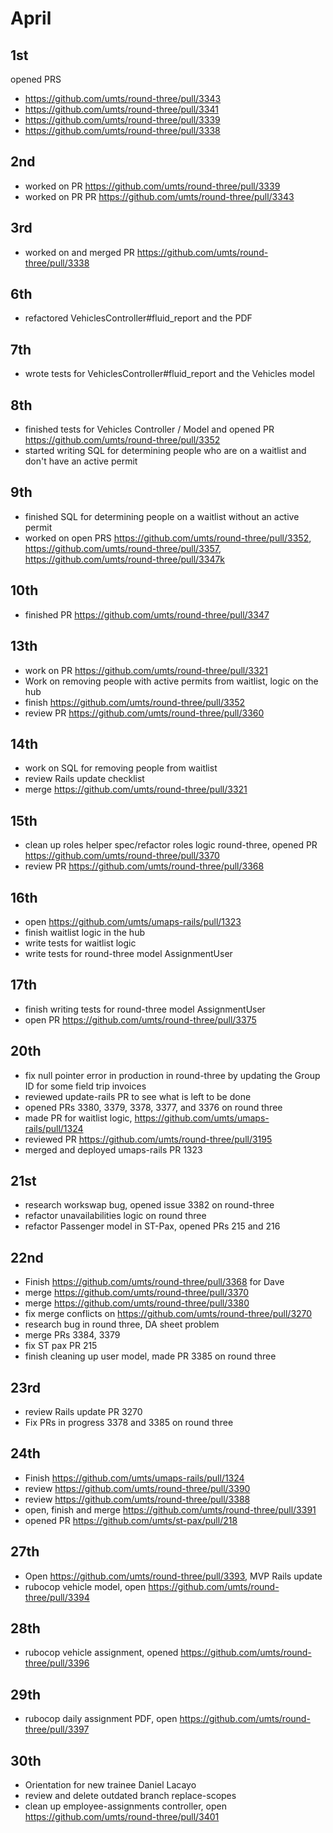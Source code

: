 # April
## 1st
  opened PRS
  - https://github.com/umts/round-three/pull/3343
  - https://github.com/umts/round-three/pull/3341
  - https://github.com/umts/round-three/pull/3339
  - https://github.com/umts/round-three/pull/3338

## 2nd
  - worked on PR https://github.com/umts/round-three/pull/3339
  - worked on PR PR https://github.com/umts/round-three/pull/3343

## 3rd
  - worked on and merged PR https://github.com/umts/round-three/pull/3338
## 6th
  - refactored VehiclesController#fluid_report and the PDF

## 7th
  - wrote tests for VehiclesController#fluid_report and the Vehicles model

## 8th
  - finished tests for Vehicles Controller / Model and opened PR https://github.com/umts/round-three/pull/3352
  - started writing SQL for determining people who are on a waitlist and don't have an active permit
## 9th
  - finished SQL for determining people on a waitlist without an active permit
  - worked on open PRS https://github.com/umts/round-three/pull/3352, https://github.com/umts/round-three/pull/3357, https://github.com/umts/round-three/pull/3347k
## 10th
  - finished PR https://github.com/umts/round-three/pull/3347
## 13th
  - work on PR https://github.com/umts/round-three/pull/3321
  - Work on removing people with active permits from waitlist, logic on the hub
  - finish https://github.com/umts/round-three/pull/3352
  - review PR https://github.com/umts/round-three/pull/3360
## 14th
  - work on SQL for removing people from waitlist
  - review Rails update checklist
  - merge https://github.com/umts/round-three/pull/3321
## 15th
  - clean up roles helper spec/refactor roles logic round-three, opened PR https://github.com/umts/round-three/pull/3370
  - review PR https://github.com/umts/round-three/pull/3368
## 16th
  - open https://github.com/umts/umaps-rails/pull/1323
  - finish waitlist logic in the hub
  - write tests for waitlist logic
  - write tests for round-three model AssignmentUser
## 17th
  - finish writing tests for round-three model AssignmentUser
  - open PR https://github.com/umts/round-three/pull/3375
## 20th
  - fix null pointer error in production in round-three by updating the Group ID for some field trip invoices
  - reviewed update-rails PR to see what is left to be done
  - opened PRs 3380, 3379, 3378, 3377, and 3376 on round three
  - made PR for waitlist logic, https://github.com/umts/umaps-rails/pull/1324
  - reviewed PR https://github.com/umts/round-three/pull/3195
  - merged and deployed umaps-rails PR 1323
## 21st
  - research workswap bug, opened issue 3382 on round-three
  - refactor unavailabilities logic on round three
  - refactor Passenger model in ST-Pax, opened PRs 215 and 216
## 22nd
  - Finish https://github.com/umts/round-three/pull/3368 for Dave
  - merge https://github.com/umts/round-three/pull/3370
  - merge https://github.com/umts/round-three/pull/3380
  - fix merge conflicts on https://github.com/umts/round-three/pull/3270
  - research bug in round three, DA sheet problem
  - merge PRs 3384, 3379
  - fix ST pax PR 215
  - finish cleaning up user model, made PR 3385 on round three
## 23rd
  - review Rails update PR 3270
  - Fix PRs in progress 3378 and 3385 on round three
## 24th
  - Finish https://github.com/umts/umaps-rails/pull/1324
  - review https://github.com/umts/round-three/pull/3390
  - review https://github.com/umts/round-three/pull/3388
  - open, finish and merge https://github.com/umts/round-three/pull/3391
  - opened PR https://github.com/umts/st-pax/pull/218
## 27th
  - Open https://github.com/umts/round-three/pull/3393, MVP Rails update
  - rubocop vehicle model, open https://github.com/umts/round-three/pull/3394
## 28th
  - rubocop vehicle assignment, opened https://github.com/umts/round-three/pull/3396
## 29th
  - rubocop daily assignment PDF, open https://github.com/umts/round-three/pull/3397
## 30th
  - Orientation for new trainee Daniel Lacayo
  - review and delete outdated branch replace-scopes
  - clean up employee-assignments controller, open https://github.com/umts/round-three/pull/3401
